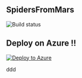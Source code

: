 ## SpidersFromMars

![Build status](http://win-kbjv8rpni24:8080/tfs/DefaultCollection/_apis/public/build/definitions/7460e9e9-10af-4c4d-8f9c-da2874a5040d/1/badge)

## Deploy on Azure  !!
 [![Deploy to Azure](https://azuredeploy.net/deploybutton.png)](https://azuredeploy.net/)  

ddd
